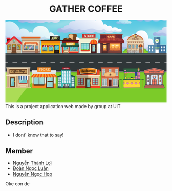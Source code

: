 <h1 align="center">GATHER COFFEE </h1>


![Lobby](/static/image/room.png)
This is a project application web made by group at UIT

## Description
* I dont' know that to say!


## Member
* [Nguyễn Thành Lợi](https://tintuc72h.com/wp-content/uploads/2021/05/26-1-740x375-1.png)
* [Đoàn Ngọc Luân](https://tintuc72h.com/wp-content/uploads/2021/05/26-1-740x375-1.png)
* [Nguyễn Ngọc Họp](https://tintuc72h.com/wp-content/uploads/2021/05/26-1-740x375-1.png)
	
Oke con de


